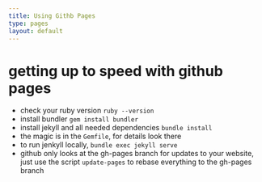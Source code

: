 ```yaml
---
title: Using Githb Pages
type: pages
layout: default
---
```


getting up to speed with github pages
=====================================

* check your ruby version `ruby --version`
* install bundler `gem install bundler`
* install jekyll and all needed dependencies `bundle install`
 * the magic is in the `Gemfile`, for details look there
* to run jenkyll locally, `bundle exec jekyll serve`
* github only looks at the gh-pages branch for updates to your website, just use the script `update-pages` to rebase everything to the gh-pages branch


